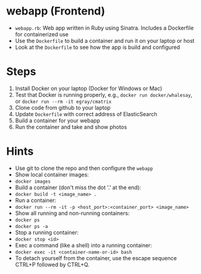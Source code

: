 # webapp (Frontend)

* `webapp.rb`: Web app written in Ruby using Sinatra. Includes a Dockerfile for containerized use
* Use the `Dockerfile` to build a container and run it on your laptop or host
* Look at the `Dockerfile` to see how the app is build and configured

# Steps
1. Install Docker on your laptop (Docker for Windows or Mac)
1. Test that Docker is running properly, e.g., `docker run docker/whalesay`, or `docker run --rm -it egray/cmatrix`
1. Clone code from github to your laptop
1. Update `Dockerfile` with correct address of ElasticSearch
1. Build a container for your webapp
1. Run the container and take and show photos

# Hints

* Use git to clone the repo and then configure the `webapp`
* Show local container images:
 * `docker images`
 * Build a container (don't miss the dot '.' at the end):
  * `docker build -t <image_name> .`
* Run a container:
 * `docker run --rm -it -p <host_port>:<container_port> <image_name>`
* Show all running and non-running containers:
 * `docker ps`
 * `docker ps -a`
* Stop a running container:
 * `docker stop <id>`
* Exec a command (like a shell) into a running container:
 * `docker exec -it <container-name-or-id> bash`
* To detach yourself from the container, use the escape sequence CTRL+P followed by CTRL+Q.
